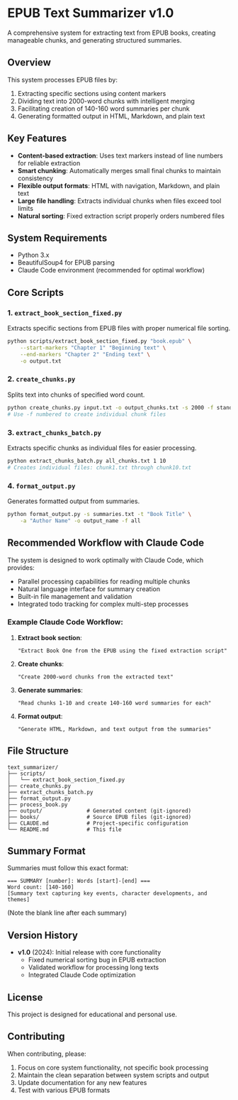 # EPUB Text Summarizer v1.0

A comprehensive system for extracting text from EPUB books, creating manageable chunks, and generating structured summaries.

## Overview

This system processes EPUB files by:
1. Extracting specific sections using content markers
2. Dividing text into 2000-word chunks with intelligent merging
3. Facilitating creation of 140-160 word summaries per chunk
4. Generating formatted output in HTML, Markdown, and plain text

## Key Features

- **Content-based extraction**: Uses text markers instead of line numbers for reliable extraction
- **Smart chunking**: Automatically merges small final chunks to maintain consistency
- **Flexible output formats**: HTML with navigation, Markdown, and plain text
- **Large file handling**: Extracts individual chunks when files exceed tool limits
- **Natural sorting**: Fixed extraction script properly orders numbered files

## System Requirements

- Python 3.x
- BeautifulSoup4 for EPUB parsing
- Claude Code environment (recommended for optimal workflow)

## Core Scripts

### 1. `extract_book_section_fixed.py`
Extracts specific sections from EPUB files with proper numerical file sorting.

```bash
python scripts/extract_book_section_fixed.py "book.epub" \
    --start-markers "Chapter 1" "Beginning text" \
    --end-markers "Chapter 2" "Ending text" \
    -o output.txt
```

### 2. `create_chunks.py`
Splits text into chunks of specified word count.

```bash
python create_chunks.py input.txt -o output_chunks.txt -s 2000 -f standard
# Use -f numbered to create individual chunk files
```

### 3. `extract_chunks_batch.py`
Extracts specific chunks as individual files for easier processing.

```bash
python extract_chunks_batch.py all_chunks.txt 1 10
# Creates individual files: chunk1.txt through chunk10.txt
```

### 4. `format_output.py`
Generates formatted output from summaries.

```bash
python format_output.py -s summaries.txt -t "Book Title" \
    -a "Author Name" -o output_name -f all
```

## Recommended Workflow with Claude Code

The system is designed to work optimally with Claude Code, which provides:
- Parallel processing capabilities for reading multiple chunks
- Natural language interface for summary creation
- Built-in file management and validation
- Integrated todo tracking for complex multi-step processes

### Example Claude Code Workflow:

1. **Extract book section**:
   ```
   "Extract Book One from the EPUB using the fixed extraction script"
   ```

2. **Create chunks**:
   ```
   "Create 2000-word chunks from the extracted text"
   ```

3. **Generate summaries**:
   ```
   "Read chunks 1-10 and create 140-160 word summaries for each"
   ```

4. **Format output**:
   ```
   "Generate HTML, Markdown, and text output from the summaries"
   ```

## File Structure

```
text_summarizer/
├── scripts/
│   └── extract_book_section_fixed.py
├── create_chunks.py
├── extract_chunks_batch.py
├── format_output.py
├── process_book.py
├── output/              # Generated content (git-ignored)
├── books/               # Source EPUB files (git-ignored)
├── CLAUDE.md            # Project-specific configuration
└── README.md            # This file
```

## Summary Format

Summaries must follow this exact format:
```
=== SUMMARY [number]: Words [start]-[end] ===
Word count: [140-160]
[Summary text capturing key events, character developments, and themes]

```
(Note the blank line after each summary)

## Version History

- **v1.0** (2024): Initial release with core functionality
  - Fixed numerical sorting bug in EPUB extraction
  - Validated workflow for processing long texts
  - Integrated Claude Code optimization

## License

This project is designed for educational and personal use.

## Contributing

When contributing, please:
1. Focus on core system functionality, not specific book processing
2. Maintain the clean separation between system scripts and output
3. Update documentation for any new features
4. Test with various EPUB formats